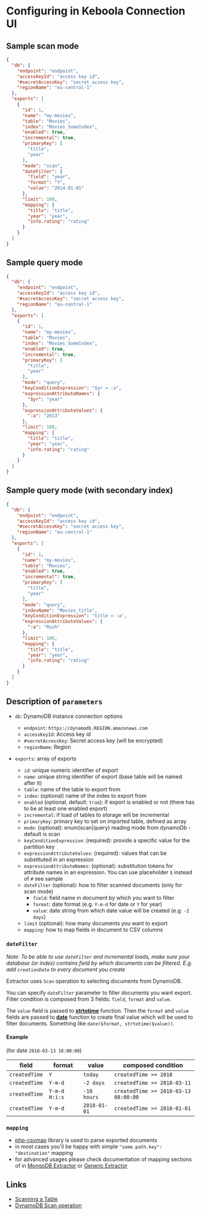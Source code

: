 # Configuring in Keboola Connection UI

## Sample scan mode


```json
{
  "db": {
    "endpoint": "endpoint",
    "accessKeyId": "access key id",
    "#secretAccessKey": "secret access key",
    "regionName": "eu-central-1"
  },
  "exports": [
    {
      "id": 1,
      "name": "my-movies",
      "table": "Movies",
      "index": "Movies_SomeIndex",
      "enabled": true,
      "incremental": true,
      "primaryKey": [
        "title",
        "year"
      ],
      "mode": "scan",
      "dateFilter": {
        "field": "year",
        "format": "Y",
        "value": "2014-01-01"
      },
      "limit": 100,
      "mapping": {
        "title": "title",
        "year": "year",
        "info.rating": "rating"
      }
    }
  ]
}
```


## Sample query mode


```json
{
  "db": {
    "endpoint": "endpoint",
    "accessKeyId": "access key id",
    "#secretAccessKey": "secret access key",
    "regionName": "eu-central-1"
  },
  "exports": [
    {
      "id": 1,
      "name": "my-movies",
      "table": "Movies",
      "index": "Movies_SomeIndex",
      "enabled": true,
      "incremental": true,
      "primaryKey": [
        "title",
        "year"
      ],
      "mode": "query",
      "keyConditionExpression": "$yr = :a",
      "expressionAttributeNames": {
        "$yr": "year"
      },
      "expressionAttributeValues": {
        ":a": "2013"
      },
      "limit": 100,
      "mapping": {
        "title": "title",
        "year": "year",
        "info.rating": "rating"
      }
    }
  ]
}
```


## Sample query mode (with secondary index)


```json
{
  "db": {
    "endpoint": "endpoint",
    "accessKeyId": "access key id",
    "#secretAccessKey": "secret access key",
    "regionName": "eu-central-1"
  },
  "exports": [
    {
      "id": 1,
      "name": "my-movies",
      "table": "Movies",
      "enabled": true,
      "incremental": true,
      "primaryKey": [
        "title",
        "year"
      ],
      "mode": "query",
      "indexName": "Movies_title",
      "keyConditionExpression": "title = :a",
      "expressionAttributeValues": {
        ":a": "Rush"
      },
      "limit": 100,
      "mapping": {
        "title": "title",
        "year": "year",
        "info.rating": "rating"
      }
    }
  ]
}
```

## Description of `parameters`

- `db`: DynamoDB instance connection options
    - `endpoint`: `https://dynamodb.REGION.amazonaws.com`
    - `accessKeyId`: Access key id
    - `#secretAccessKey`: Secret access key (will be encrypted)
    - `regionName`: Region
    
- `exports`: array of exports
    - `id`: unique numeric identifier of export
    - `name`: unique string identifier of export (base table will be named after it)
    - `table`: name of the table to export from
    - `index`: (optional) name of the index to export from
    - `enabled` (optional, default: `true`): if export is enabled or not (there has to be at least one enabled export)
    - `incremental`: if load of tables to storage will be incremental
    - `primaryKey`: primary key to set on imported table, defined as array
    - `mode`: (optional): enum(scan|query) reading mode from dynamoDb - default is scan
    - `keyConditionExpression`: (required): provide a specific value for the partition key
    - `expressionAttributeValues`: (required): values that can be substituted in an expression
    - `expressionAttributeNames`: (optional): substitution tokens for attribute names in an expression. You can use placeholder `$` instead of `#` see sample
    - `dateFilter` (optional): how to filter scanned documents (only for scan mode)
        - `field`: field name in document by which you want to filter
        - `format`: date format (e.g. `Y-m-d` for date or `Y` for year)
        - `value`: date string from which date value will be created (e.g. `-2 days`)
    - `limit` (optional): how many documents you want to export
    - `mapping`: how to map fields in document to CSV columns


### `dateFilter`

*Note: To be able to use `dateFilter` and incremental loads, make sure your database (or index)
contains field by which documents can be filtered. E.g. add `creationDate` to every document you create*

Extractor uses `Scan` operation to selecting documents from DynamoDB.

You can specify `dateFilter` parameter to filter documents you want export. Filter condition is
composed from 3 fields: `field`, `format` and `value`.

The `value` field is passed to [**strtotime**](https://secure.php.net/strtotime) function. Then the
`format` and `value` fields are passed to [**date**](https://secure.php.net/date) function to create
final value which will be used to filter documents. Something like `date($format, strtotime($value))`.

#### Example

(for date `2018-03-13 18:00:00`)

|field|format|value|composed condition|
|---|---|---|---|
|`createdTime`|`Y`|`today`|`createdTime >= 2018`|
|`createdTime`|`Y-m-d`|`-2 days`|`createdTime >= 2018-03-11`|
|`createdTime`|`Y-m-d H:i:s`|`-10 hours`|`createdTime >= 2018-03-13 08:00:00`|
|`createdTime`|`Y-m-d`|`2018-01-01`|`createdTime >= 2018-01-01`|

### `mapping`

- [php-csvmap](https://github.com/keboola/php-csvmap) library is used to parse exported documents
- in most cases you'll be happy with simple `"some.path.key": "destination"` mapping
- for advanced usages please check documentation of mapping sections of in
[MongoDB Extractor](https://help.keboola.com/extractors/database/mongodb/mapping/) or
[Generic Extractor](https://developers.keboola.com/extend/generic-extractor/configuration/config/mappings/) 

## Links

- [Scanning a Table](https://docs.aws.amazon.com/amazondynamodb/latest/developerguide/SQLtoNoSQL.ReadData.Scan.html)
- [DynamoDB Scan operation](https://docs.aws.amazon.com/amazondynamodb/latest/APIReference/API_Scan.html)
